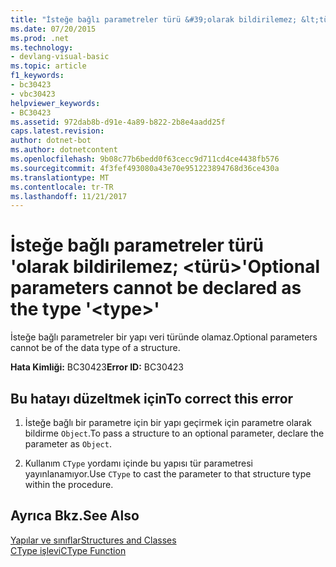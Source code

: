 ```yaml
---
title: "İsteğe bağlı parametreler türü &#39;olarak bildirilemez; &lt;türü&gt;&#39;"
ms.date: 07/20/2015
ms.prod: .net
ms.technology:
- devlang-visual-basic
ms.topic: article
f1_keywords:
- bc30423
- vbc30423
helpviewer_keywords:
- BC30423
ms.assetid: 972dab8b-d91e-4a89-b822-2b8e4aadd25f
caps.latest.revision: 
author: dotnet-bot
ms.author: dotnetcontent
ms.openlocfilehash: 9b08c77b6bedd0f63cecc9d711cd4ce4438fb576
ms.sourcegitcommit: 4f3fef493080a43e70e951223894768d36ce430a
ms.translationtype: MT
ms.contentlocale: tr-TR
ms.lasthandoff: 11/21/2017
---
```

# <a name="optional-parameters-cannot-be-declared-as-the-type-39lttypegt39"></a><span data-ttu-id="bce6f-102">İsteğe bağlı parametreler türü &#39;olarak bildirilemez; &lt;türü&gt;&#39;</span><span class="sxs-lookup"><span data-stu-id="bce6f-102">Optional parameters cannot be declared as the type &#39;&lt;type&gt;&#39;</span></span>
<span data-ttu-id="bce6f-103">İsteğe bağlı parametreler bir yapı veri türünde olamaz.</span><span class="sxs-lookup"><span data-stu-id="bce6f-103">Optional parameters cannot be of the data type of a structure.</span></span>  
  
 <span data-ttu-id="bce6f-104">**Hata Kimliği:** BC30423</span><span class="sxs-lookup"><span data-stu-id="bce6f-104">**Error ID:** BC30423</span></span>  
  
## <a name="to-correct-this-error"></a><span data-ttu-id="bce6f-105">Bu hatayı düzeltmek için</span><span class="sxs-lookup"><span data-stu-id="bce6f-105">To correct this error</span></span>  
  
1.  <span data-ttu-id="bce6f-106">İsteğe bağlı bir parametre için bir yapı geçirmek için parametre olarak bildirme `Object`.</span><span class="sxs-lookup"><span data-stu-id="bce6f-106">To pass a structure to an optional parameter, declare the parameter as `Object`.</span></span>  
  
2.  <span data-ttu-id="bce6f-107">Kullanım `CType` yordamı içinde bu yapısı tür parametresi yayınlanamıyor.</span><span class="sxs-lookup"><span data-stu-id="bce6f-107">Use `CType` to cast the parameter to that structure type within the procedure.</span></span>  
  
## <a name="see-also"></a><span data-ttu-id="bce6f-108">Ayrıca Bkz.</span><span class="sxs-lookup"><span data-stu-id="bce6f-108">See Also</span></span>  
 [<span data-ttu-id="bce6f-109">Yapılar ve sınıflar</span><span class="sxs-lookup"><span data-stu-id="bce6f-109">Structures and Classes</span></span>](../../visual-basic/programming-guide/language-features/data-types/structures-and-classes.md)  
 [<span data-ttu-id="bce6f-110">CType işlevi</span><span class="sxs-lookup"><span data-stu-id="bce6f-110">CType Function</span></span>](../../visual-basic/language-reference/functions/ctype-function.md)
